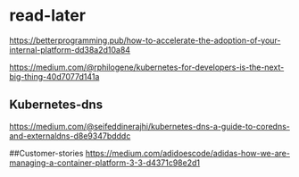 # read-later

https://betterprogramming.pub/how-to-accelerate-the-adoption-of-your-internal-platform-dd38a2d10a84


https://medium.com/@rphilogene/kubernetes-for-developers-is-the-next-big-thing-40d7077d141a

## Kubernetes-dns
https://medium.com/@seifeddinerajhi/kubernetes-dns-a-guide-to-coredns-and-externaldns-d8e9347bdddc 

##Customer-stories
https://medium.com/adidoescode/adidas-how-we-are-managing-a-container-platform-3-3-d4371c98e2d1
